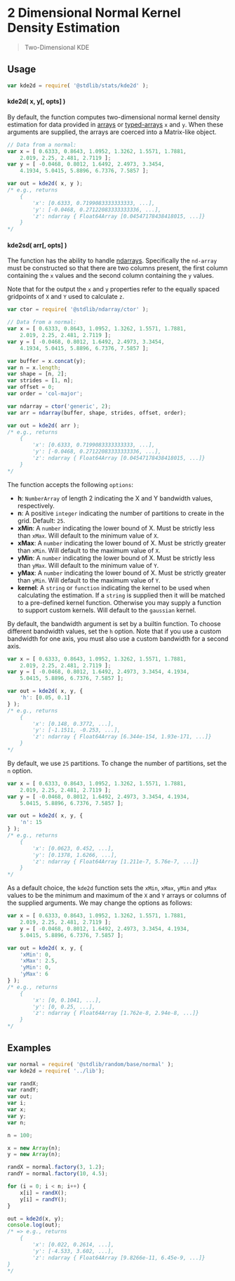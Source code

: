 <!--

@license Apache-2.0

Copyright (c) 2018 The Stdlib Authors.

Licensed under the Apache License, Version 2.0 (the "License");
you may not use this file except in compliance with the License.
You may obtain a copy of the License at

   http://www.apache.org/licenses/LICENSE-2.0

Unless required by applicable law or agreed to in writing, software
distributed under the License is distributed on an "AS IS" BASIS,
WITHOUT WARRANTIES OR CONDITIONS OF ANY KIND, either express or implied.
See the License for the specific language governing permissions and
limitations under the License.

-->

# 2 Dimensional Normal Kernel Density Estimation

> Two-Dimensional KDE

<section class="usage">

## Usage

```javascript
var kde2d = require( '@stdlib/stats/kde2d' );
```

#### kde2d( x, y\[, opts] )

By default, the function computes two-dimensional normal kernel density estimation for data provided in [arrays][mdn-array] or [typed-arrays][mdn-typed-array] `x` and `y`. When these arguments are supplied, the arrays are coerced into a Matrix-like object.

```javascript
// Data from a normal:
var x = [ 0.6333, 0.8643, 1.0952, 1.3262, 1.5571, 1.7881,
    2.019, 2.25, 2.481, 2.7119 ];
var y = [ -0.0468, 0.8012, 1.6492, 2.4973, 3.3454,
    4.1934, 5.0415, 5.8896, 6.7376, 7.5857 ];

var out = kde2d( x, y );
/* e.g., returns
    {
        'x': [0.6333, 0.7199083333333333, ...],
        'y': [-0.0468, 0.27122083333333336, ...],
        'z': ndarray { Float64Array [0.04547178438418015, ...]}
    }
*/
```

#### kde2sd( arr\[, opts] )

The function has the ability to handle [ndarrays][nd-array]. Specifically the `nd-array` must be constructed so that there are two columns present, the first column containing the `x` values and the second column containing the `y` values.

Note that for the output the `x` and `y` properties refer to the equally spaced gridpoints of `X` and `Y` used to calculate `z`. 

```javascript
var ctor = require( '@stdlib/ndarray/ctor' );

// Data from a normal:
var x = [ 0.6333, 0.8643, 1.0952, 1.3262, 1.5571, 1.7881,
    2.019, 2.25, 2.481, 2.7119 ];
var y = [ -0.0468, 0.8012, 1.6492, 2.4973, 3.3454,
    4.1934, 5.0415, 5.8896, 6.7376, 7.5857 ];

var buffer = x.concat(y);
var n = x.length;
var shape = [n, 2];
var strides = [1, n];
var offset = 0;
var order = 'col-major';

var ndarray = ctor('generic', 2);
var arr = ndarray(buffer, shape, strides, offset, order);

var out = kde2d( arr );
/* e.g., returns
    {
        'x': [0.6333, 0.7199083333333333, ...],
        'y': [-0.0468, 0.27122083333333336, ...],
        'z': ndarray { Float64Array [0.04547178438418015, ...]}
    }
*/
```

The function accepts the following `options`:

-   **h**: `NumberArray` of length 2 indicating the X and Y bandwidth values, respectively.
-   **n**: A positive `integer` indicating the number of partitions to create in the grid. Default: `25`.
-   **xMin**: A `number` indicating the lower bound of X. Must be strictly less than `xMax`. Will default to the minimum value of `X`.
-   **xMax**: A `number` indicating the lower bound of X. Must be strictly greater than `xMin`. Will default to the maximum value of `X`.
-   **yMin**: A `number` indicating the lower bound of X. Must be strictly less than `yMax`. Will default to the minimum value of `Y`.
-   **yMax**: A `number` indicating the lower bound of X. Must be strictly greater than `yMin`. Will default to the maximum value of `Y`.
-   **kernel**: A `string` or `function` indicating the kernel to be used when calculating the estimation. If a `string` is supplied then it will be matched to a pre-defined kernel function. Otherwise you may supply a function to support custom kernels. Will default to the `gaussian` kernel. 

By default, the bandwidth argument is set by a builtin function. To choose different bandwidth values, set the `h` option. Note that if you use a custom bandwidth for one axis, you must also use a custom bandwidth for a second axis.

```javascript
var x = [ 0.6333, 0.8643, 1.0952, 1.3262, 1.5571, 1.7881,
    2.019, 2.25, 2.481, 2.7119 ];
var y = [ -0.0468, 0.8012, 1.6492, 2.4973, 3.3454, 4.1934,
    5.0415, 5.8896, 6.7376, 7.5857 ];

var out = kde2d( x, y, {
    'h': [0.05, 0.1]
} );
/* e.g., returns
    {
        'x': [0.148, 0.3772, ...],
        'y': [-1.1511, -0.253, ...],
        'z': ndarray { Float64Array [6.344e-154, 1.93e-171, ...]}
    }
*/
```

By default, we use `25` partitions. To change the number of partitions, set the `n` option.

```javascript
var x = [ 0.6333, 0.8643, 1.0952, 1.3262, 1.5571, 1.7881,
    2.019, 2.25, 2.481, 2.7119 ];
var y = [ -0.0468, 0.8012, 1.6492, 2.4973, 3.3454, 4.1934,
    5.0415, 5.8896, 6.7376, 7.5857 ];

var out = kde2d( x, y, {
    'n': 15
} );
/* e.g., returns
    {
        'x': [0.0623, 0.452, ...],
        'y': [0.1378, 1.6266, ...],
        'z': ndarray { Float64Array [1.211e-7, 5.76e-7, ...]}
    }
*/
```

As a default choice, the `kde2d` function sets the `xMin`, `xMax`, `yMin` and `yMax` values to be the minimum and maximum of the `X` and `Y` arrays or columns of the supplied arguments. We may change the options as follows:

```javascript
var x = [ 0.6333, 0.8643, 1.0952, 1.3262, 1.5571, 1.7881,
    2.019, 2.25, 2.481, 2.7119 ];
var y = [ -0.0468, 0.8012, 1.6492, 2.4973, 3.3454, 4.1934,
    5.0415, 5.8896, 6.7376, 7.5857 ];

var out = kde2d( x, y, {
    'xMin': 0,
    'xMax': 2.5,
    'yMin': 0,
    'yMax': 6
} );
/* e.g., returns
    {
        'x': [0, 0.1041, ...],
        'y': [0, 0.25, ...],
        'z': ndarray { Float64Array [1.762e-8, 2.94e-8, ...]}
    }
*/
```

</section>

<!-- /.usage -->

<section class="examples">

## Examples

<!-- eslint no-undef: "error" -->

```javascript
var normal = require( '@stdlib/random/base/normal' );
var kde2d = require( '../lib');

var randX;
var randY;
var out;
var i;
var x;
var y;
var n;

n = 100;

x = new Array(n);
y = new Array(n);

randX = normal.factory(3, 1.2);
randY = normal.factory(10, 4.5);

for (i = 0; i < n; i++) {
    x[i] = randX();
    y[i] = randY();
}

out = kde2d(x, y);
console.log(out);
/* => e.g., returns
    {
        'x': [0.022, 0.2614, ...],
        'y': [-4.533, 3.602, ...],
        'z': ndarray { Float64Array [9.8266e-11, 6.45e-9, ...]}
}
*/
```

</section>

<!-- /.examples -->

<section class="links">

[mdn-array]: https://developer.mozilla.org/en-US/docs/Web/JavaScript/Reference/Global_Objects/Array

[mdn-typed-array]: https://developer.mozilla.org/en-US/docs/Web/JavaScript/Typed_arrays

[nd-array]: https://github.com/stdlib-js/stdlib/blob/develop/lib/node_modules/@stdlib/ndarray/ctor/README.md

</section>

<!-- /.links -->
